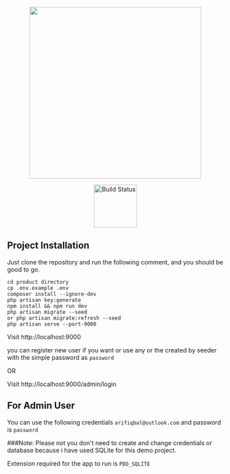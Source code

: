 <p align="center"><a href="https://cloudprimero.com" target="_blank"><img src="https://cloudprimero.com/wp-content/uploads/2021/07/logo-300x78.png" width="400"></a></p>

<p align="center">
<a href="https://cdn1.vectorstock.com/i/1000x1000/13/15/assignment-round-isolated-gold-badge-vector-16241315.jpg"><img src="https://cdn1.vectorstock.com/i/1000x1000/13/15/assignment-round-isolated-gold-badge-vector-16241315.jpg" alt="Build Status" width="100"></a>
</p>

## Project Installation

Just clone the repository and run the following comment, and you should be good to go.

```angular2html
cd product directory
cp .env.example .env
composer install --ignore-dev
php artisan key:generate
npm install && npm run dev
php artisan migrate --seed
or php artisan migrate:refresh --seed
php artisan serve --port-9000
```

Visit http://localhost:9000

you can register new user if you want or use any or the created by seeder with the simple password as `password`

OR

Visit http://localhost:9000/admin/login

## For Admin User

You can use the following credentials
`arifiqbal@outlook.com` and password is `password`

###Note:
Please not you don't need to create and change credentials or database because i have used SQLite for this demo project.

Extension required for the app to run is ``PDO_SQLITE``
